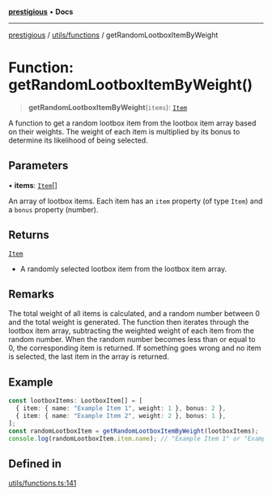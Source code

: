[**prestigious**](../../../README.md) • **Docs**

***

[prestigious](../../../README.md) / [utils/functions](../README.md) / getRandomLootboxItemByWeight

# Function: getRandomLootboxItemByWeight()

> **getRandomLootboxItemByWeight**(`items`): [`Item`](../../../classes/Item/classes/Item.md)

A function to get a random lootbox item from the lootbox item array based on their weights.
The weight of each item is multiplied by its bonus to determine its likelihood of being selected.

## Parameters

• **items**: [`Item`](../../../classes/Item/classes/Item.md)[]

An array of lootbox items. Each item has an `item` property (of type `Item`) and a `bonus` property (number).

## Returns

[`Item`](../../../classes/Item/classes/Item.md)

- A randomly selected lootbox item from the lootbox item array.

## Remarks

The total weight of all items is calculated, and a random number between 0 and the total weight is generated.
The function then iterates through the lootbox item array, subtracting the weighted weight of each item from the random number.
When the random number becomes less than or equal to 0, the corresponding item is returned.
If something goes wrong and no item is selected, the last item in the array is returned.

## Example

```ts
const lootboxItems: LootboxItem[] = [
  { item: { name: "Example Item 1", weight: 1 }, bonus: 2 },
  { item: { name: "Example Item 2", weight: 2 }, bonus: 1 },
];
const randomLootboxItem = getRandomLootboxItemByWeight(lootboxItems);
console.log(randomLootboxItem.item.name); // "Example Item 1" or "Example Item 2"
```

## Defined in

[utils/functions.ts:141](https://github.com/LightBlueGamer/Prestigious/blob/0cab475f7a09d3ad5cc01bbd453a1ccfa07d4865/src/lib/utils/functions.ts#L141)
